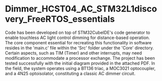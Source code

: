# Dimmer_HCST04_AC_STM32L1discovery_FreeRTOS_essentials
Code has been developed on top of STM32CubeIDE's code generator to enable touchless AC light control dimming for distance-based operation. The core component essential for recreating this functionality in software resides in the 'main.c' file within the 'Src' folder under the 'Core' directory. Certain aspects, such as TIM (Timer) and other interrupts, may need modification to accommodate a processor exchange.
The project has been tested successfully with the initial diagram provided in the attached PDF. In the field, the system operates using a BT136 triac, a MOC3021 optocoupler, and a 4N25 optoisolator, constituting a classic AC dimmer circuit.
